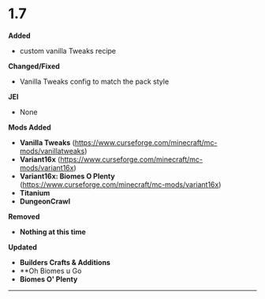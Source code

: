 # 1.7

**Added**
- custom vanilla Tweaks recipe

**Changed/Fixed**
- Vanilla Tweaks config to match the pack style

**JEI**
- None

**Mods Added**
- **Vanilla Tweaks** (https://www.curseforge.com/minecraft/mc-mods/vanillatweaks)
- **Variant16x** (https://www.curseforge.com/minecraft/mc-mods/variant16x)
- **Variant16x: Biomes O Plenty** (https://www.curseforge.com/minecraft/mc-mods/variant16x)
- **Titanium**
- **DungeonCrawl**

**Removed**
- **Nothing at this time**

**Updated**
- **Builders Crafts & Additions**
- **Oh Biomes u Go
- **Biomes O' Plenty**
---------------------------------------------------------------------------------------------
